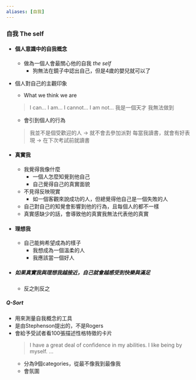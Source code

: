 ```yaml
---
aliases: [自我]
---
```


### 自我 The self
- #### 個人意識中的自我概念
	- 做為一個人會最關心他的自我 _the self_
		- 狗無法在鏡子中認出自己，但是4歲的嬰兒就可以了
- 個人對自己的主觀印象
	- What we think we are
	>I can... I am... I cannot... I am not...
	>我是一個天才
	>我無法做到
	- 會引到個人的行為
	> 我並不是個受歡迎的人 -> 就不會去參加派對
	> 每當我讀書，就會有好表現 -> 在下次考試前就讀書


- #### 真實我
	- 我覺得我像什麼
		- 一個人怎麼知覺到他自己
		- 自己覺得自己的真實面貌
	- 不見得反映現實
		- 如一個客觀來說成功的人，但總覺得他自己是一個失敗的人
	- 自己對自己的知覺會影響到他的行為，且每個人的都不一樣
	- 真實感缺少的話，會導致他的真實我無法代表他的真實

- #### 理想我
	- 自己能夠希望成為的樣子
		- 我想成為一個溫柔的人
		- 我應該當一個好人

- ##### 如果真實我與理想我越接近，自己就會越感受到快樂與滿足
	- 反之則反之

##### Q-Sort
- 用來測量自我概念的工具
- 是由Stephenson提出的，不是Rogers
- 會給予受試者看100張描述性格特徵的卡片
	> I have a great deal of confidence in my abilities.
	> I like being by myself.
	> ...
	- 分為9個categories，從最不像我到最像我
	- 會氛圍